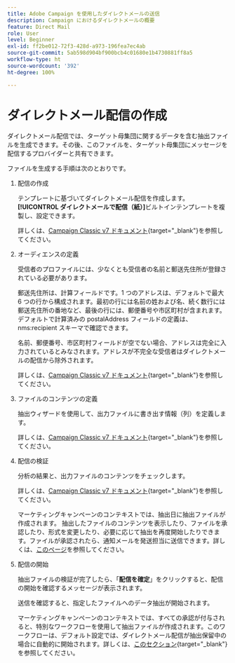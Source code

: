 ```yaml
---
title: Adobe Campaign を使用したダイレクトメールの送信
description: Campaign におけるダイレクトメールの概要
feature: Direct Mail
role: User
level: Beginner
exl-id: ff2be012-72f3-428d-a973-196fea7ec4ab
source-git-commit: 5ab598d904bf900bcb4c01680e1b4730881ff8a5
workflow-type: ht
source-wordcount: '392'
ht-degree: 100%

---
```


# ダイレクトメール配信の作成

ダイレクトメール配信では、ターゲット母集団に関するデータを含む抽出ファイルを生成できます。その後、このファイルを、ターゲット母集団にメッセージを配信するプロバイダーと共有できます。

ファイルを生成する手順は次のとおりです。

1. 配信の作成

   テンプレートに基づいてダイレクトメール配信を作成します。 **[!UICONTROL ダイレクトメールで配信（紙）]**&#x200B;ビルトインテンプレートを複製し、設定できます。

   詳しくは、[Campaign Classic v7 ドキュメント](https://experienceleague.adobe.com/docs/campaign-classic/using/sending-messages/sending-direct-mail/creating-a-direct-mail-delivery.html?lang=ja){target="_blank"}を参照してください。

1. オーディエンスの定義

   受信者のプロファイルには、少なくとも受信者の名前と郵送先住所が登録されている必要があります。

   郵送先住所は、計算フィールドです。1 つのアドレスは、デフォルトで最大 6 つの行から構成されます。最初の行には名前の姓および名、続く数行には郵送先住所の番地など、最後の行には、郵便番号や市区町村が含まれます。デフォルトで計算済みの postalAddress フィールドの定義は、nms:recipient スキーマで確認できます。

   名前、郵便番号、市区町村フィールドが空でない場合、アドレスは完全に入力されているとみなされます。アドレスが不完全な受信者はダイレクトメールの配信から除外されます。

   詳しくは、[Campaign Classic v7 ドキュメント](https://experienceleague.adobe.com/docs/campaign-classic/using/sending-messages/key-steps-when-creating-a-delivery/steps-defining-the-target-population.html?lang=ja){target="_blank"}を参照してください。

1. ファイルのコンテンツの定義

   抽出ウィザードを使用して、出力ファイルに書き出す情報（列）を定義します。

   詳しくは、[Campaign Classic v7 ドキュメント](https://experienceleague.adobe.com/docs/campaign-classic/using/sending-messages/sending-direct-mail/defining-the-direct-mail-content.html?lang=ja){target="_blank"}を参照してください。

1. 配信の検証

   分析の結果と、出力ファイルのコンテンツをチェックします。

   詳しくは、[Campaign Classic v7 ドキュメント](https://experienceleague.adobe.com/docs/campaign-classic/using/sending-messages/sending-direct-mail/validating.html?lang=ja){target="_blank"}を参照してください。

   マーケティングキャンペーンのコンテキストでは、抽出日に抽出ファイルが作成されます。 抽出したファイルのコンテンツを表示したり、ファイルを承認したり、形式を変更したり、必要に応じて抽出を再度開始したりできます。ファイルが承認されたら、通知メールを発送担当に送信できます。詳しくは、[このページ](https://experienceleague.adobe.com/docs/campaign/automation/campaign-orchestration/marketing-campaign-approval.html?lang=ja)を参照してください。

1. 配信の開始

   抽出ファイルの検証が完了したら、「**配信を確定**」をクリックすると、配信の開始を確認するメッセージが表示されます。

   送信を確認すると、指定したファイルへのデータ抽出が開始されます。

   マーケティングキャンペーンのコンテキストでは、すべての承認が付与されると、特別なワークフローを使用して抽出ファイルが作成されます。このワークフローは、デフォルト設定では、ダイレクトメール配信が抽出保留中の場合に自動的に開始されます。詳しくは、[このセクション](https://experienceleague.adobe.com/docs/campaign/automation/campaign-orchestration/marketing-campaign-deliveries.html?lang=ja){target="_blank"}を参照してください。
